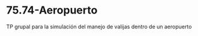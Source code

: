 75.74-Aeropuerto
================

TP grupal para la simulación del manejo de valijas dentro de un aeropuerto